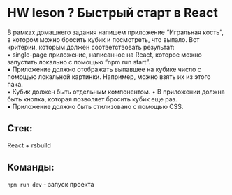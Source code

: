 # HW leson ? Быстрый старт в React
 В рамках домашнего задания напишем приложение “Игральная кость”, в котором можно бросить кубик и посмотреть, что выпало. Вот критерии, которым должен соответствовать результат:  
• single-page приложение, написанное на React, которое можно запустить локально с помощью “npm run start”.  
• Приложение должно отображать выпавшее на кубике число с помощью локальной картинки. Например, можно взять их из этого пака.  
• Кубик должен быть отдельным компонентом.
• В приложении должна быть кнопка, которая позволяет бросить кубик еще раз.  
• Приложение должно быть стилизовано с помощью CSS.  
## Стек:  
React + rsbuild

## Команды:  
```npm run dev``` - запуск проекта